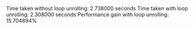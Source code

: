 Time taken without loop unrolling: 2.738000 seconds
Time taken with loop unrolling: 2.308000 seconds
Performance gain with loop unrolling: 15.704894%